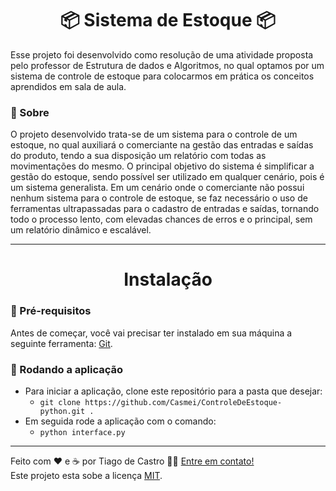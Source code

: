 <h1 align="center">📦 Sistema de Estoque 📦
</h1>
<!-- ME CONTRATA! AAAAAAAAAAAA kkkkk -->

Esse projeto foi desenvolvido como resolução de uma atividade proposta pelo professor de Estrutura de dados e Algoritmos, no qual optamos por um sistema de controle de estoque para colocarmos em prática os conceitos aprendidos em sala de aula.
### 🔖 Sobre
O projeto desenvolvido trata-se de um sistema para o controle de um estoque, no qual auxiliará o comerciante na gestão das entradas e saídas do produto, tendo a sua disposição um relatório com todas as movimentações do mesmo. O principal objetivo do sistema é simplificar a gestão do estoque, sendo possível ser utilizado em qualquer cenário, pois é um sistema generalista. Em um cenário onde o comerciante não possui nenhum sistema para o controle de estoque, se faz necessário o uso de ferramentas ultrapassadas para o cadastro de entradas e saídas, tornando todo o processo lento, com elevadas chances de erros e o principal, sem um relatório dinâmico e escalável.

---

<h1 align="center">Instalação
</h1>

### 🏁 Pré-requisitos

Antes de começar, você vai precisar ter instalado em sua máquina a seguinte ferramenta: [Git](https://git-scm.com).

### 🎲 Rodando a aplicação
- Para iniciar a aplicação, clone este repositório para a pasta que desejar:
  - ```git clone https://github.com/Casmei/ControleDeEstoque-python.git .```
- Em seguida rode a aplicação com o comando:
  - ```python interface.py```
---



Feito com ❤️ e ☕ por Tiago de Castro 👋🏽 [Entre em contato!](https://www.linkedin.com/in/tiago-de-castro-lima-3814911b9/) <br>
Este projeto esta sobe a licença [MIT](./LICENSE).

